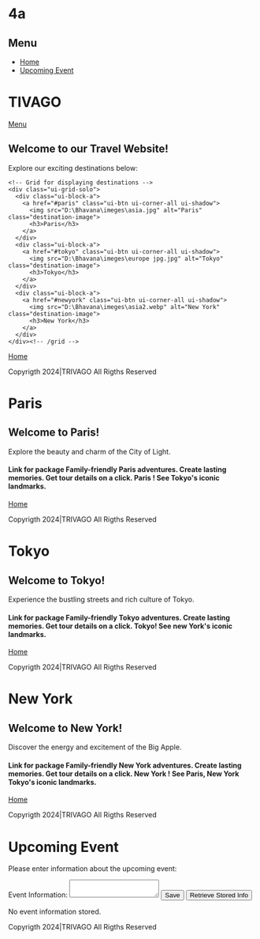 # 4a
<!DOCTYPE html>
<html>
<head>
  <meta charset="utf-8">
  <meta name="viewport" content="width=device-width, initial-scale=1">
  <title>TRIVAGO</title>
  <link rel="stylesheet" href="https://code.jquery.com/mobile/1.4.5/jquery.mobile-1.4.5.min.css">
  <script src="https://code.jquery.com/jquery-1.11.1.min.js"></script>
  <script src="https://code.jquery.com/mobile/1.4.5/jquery.mobile-1.4.5.min.js"></script>
  <style>
    .destination-image {
      max-width: 100%;
      height: auto;
    }
  </style>
  <script>
    // Function to handle storing event information in local storage
    function storeEventInfo() {
      var eventInfo = $("#eventInfo").val();
      localStorage.setItem("eventInfo", eventInfo);
      alert("Event information stored successfully!");
    }

    // Function to retrieve stored event information from local storage
    function retrieveEventInfo() {
      var storedEventInfo = localStorage.getItem("eventInfo");
      if (storedEventInfo) {
        $("#storedEventInfo").text(storedEventInfo);
      } else {
        $("#storedEventInfo").text("No event information stored.");
      }
    }
  </script>
</head>
<body>

<!-- Panel for navigation -->
<div data-role="panel" id="myPanel">
  <h2>Menu</h2>
  <ul data-role="listview">
    <li><a href="#home">Home</a></li>
    <li><a href="#eventDialog" data-rel="dialog">Upcoming Event</a></li>
  </ul>
</div><!-- /panel -->

<!-- First Page -->
<div data-role="page" id="home">
  <div data-role="header">
    <h1>TIVAGO</h1>
    <a href="#myPanel" data-icon="bars" data-iconpos="notext">Menu</a>
  </div><!-- /header -->

  <div role="main" class="ui-content">
    <h2>Welcome to our Travel Website!</h2>
    <p>Explore our exciting destinations below:</p>

    <!-- Grid for displaying destinations -->
    <div class="ui-grid-solo">
      <div class="ui-block-a">
        <a href="#paris" class="ui-btn ui-corner-all ui-shadow">
          <img src="D:\Bhavana\imeges\asia.jpg" alt="Paris" class="destination-image">
          <h3>Paris</h3>
        </a>
      </div>
      <div class="ui-block-a">
        <a href="#tokyo" class="ui-btn ui-corner-all ui-shadow">
          <img src="D:\Bhavana\imeges\europe jpg.jpg" alt="Tokyo" class="destination-image">
          <h3>Tokyo</h3>
        </a>
      </div>
      <div class="ui-block-a">
        <a href="#newyork" class="ui-btn ui-corner-all ui-shadow">
          <img src="D:\Bhavana\imeges\asia2.webp" alt="New York" class="destination-image">
          <h3>New York</h3>
        </a>
      </div>
    </div><!-- /grid -->
  </div><!-- /content -->

  <div data-role="footer">
    <a href="packages" > Home</a></li><br>
    <p>Copyrigth 2024|TRIVAGO All Rigths Reserved</p>
  </div><!-- /footer -->

</div><!-- /page -->

<!-- Paris Page -->
<div data-role="page" id="paris">
  <div data-role="header">
    <h1>Paris</h1>
  </div><!-- /header -->

  <div role="main" class="ui-content">
    <h2>Welcome to Paris!</h2>
    <p>Explore the beauty and charm of the City of Light.</p>
  </div><!-- /content -->

  <div data-role="footer">
    <h4>Link for package
      Family-friendly Paris adventures. 
      Create lasting memories. 
      Get tour details on a click. Paris ! See Tokyo's iconic landmarks.
    </h4>
    <a href="packages" > Home</a></li><br>
    <p>Copyrigth 2024|TRIVAGO All Rigths Reserved</p>

  </div><!-- /footer -->
</div><!-- /page -->

<!-- Tokyo Page -->
<div data-role="page" id="tokyo">
  <div data-role="header">
    <h1>Tokyo</h1>
  </div><!-- /header -->

  <div role="main" class="ui-content">
    <h2>Welcome to Tokyo!</h2>
    <p>Experience the bustling streets and rich culture of Tokyo.</p>
  </div><!-- /content -->

  <div data-role="footer">
    <h4>Link for package
      Family-friendly Tokyo adventures. 
      Create lasting memories. 
      Get tour details on a click. Tokyo! See new York's iconic landmarks.
    </h4>
    <a href="packages" > Home</a></li><br>
    <p>Copyrigth 2024|TRIVAGO All Rigths Reserved</p>
  </div><!-- /footer -->
</div><!-- /page -->

<!-- New York Page -->
<div data-role="page" id="newyork">
  <div data-role="header">
    <h1>New York</h1>
  </div><!-- /header -->

  <div role="main" class="ui-content">
    <h2>Welcome to New York!</h2>
    <p>Discover the energy and excitement of the Big Apple.</p>
  </div><!-- /content -->

  <div data-role="footer">
    <h4>Link for package
      Family-friendly New York adventures. 
      Create lasting memories. 
      Get tour details on a click. New York ! See Paris, New York Tokyo's iconic landmarks.
    </h4>
    <a href="packages" > Home</a></li><br>
    <p>Copyrigth 2024|TRIVAGO All Rigths Reserved</p>


  </div><!-- /footer -->
</div><!-- /page -->

<!-- Dialogue Box for Event -->
<div data-role="page" id="eventDialog">
  <div data-role="header">
    <h1>Upcoming Event</h1>
  </div><!-- /header -->

  <div role="main" class="ui-content">
    <p>Please enter information about the upcoming event:</p>
    <label for="eventInfo">Event Information:</label>
    <textarea id="eventInfo"></textarea>
    <button onclick="storeEventInfo()">Save</button>
    <button onclick="retrieveEventInfo()">Retrieve Stored Info</button>
    <p id="storedEventInfo">No event information stored.</p>
  </div><!-- /content -->

  <div data-role="footer">
    <p>Copyrigth 2024|TRIVAGO All Rigths Reserved</p>
  </div><!-- /footer -->
</div><!-- /eventDialog -->

</body>
</html>
